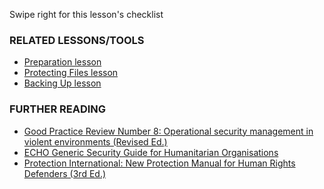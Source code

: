 [Title]: # (What now?)
[Order]: # (4)

Swipe right for this lesson's checklist

### RELATED LESSONS/TOOLS

*   [Preparation lesson](umbrella://lesson/preparation)
*   [Protecting Files lesson](umbrella://lesson/protecting-files)
*   [Backing Up lesson](umbrella://lesson/backing-up)

### FURTHER READING

*   [Good Practice Review Number 8: Operational security management in violent environments (Revised Ed.)](http://odihpn.org/wp-content/uploads/2010/11/GPR_8_revised2.pdf)
*   [ECHO Generic Security Guide for Humanitarian Organisations](http://ec.europa.eu/echo/files/evaluation/watsan2005/annex_files/ECHO/ECHO12%20-%20echo_generic_security_guide_en.doc)
*   [Protection International: New Protection Manual for Human Rights Defenders (3rd Ed.)](http://protectioninternational.org/publication/new-protection-manual-for-human-rights-defenders-3rd-edition/)
